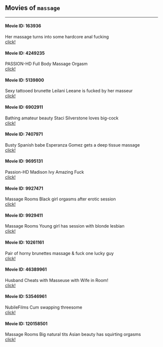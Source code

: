 ## Movies of `massage`
-----
#### Movie ID: 163936
Her massage turns into some hardcore anal fucking  
[click!](https://www.pornhub.com/view_video.php?viewkey=35b0b43fef2402faf321)

#### Movie ID: 4249235
PASSION-HD Full Body Massage Orgasm  
[click!](https://www.pornhub.com/view_video.php?viewkey=1204843409)

#### Movie ID: 5139800
Sexy tattooed brunette Leilani Leeane is fucked by her masseur  
[click!](https://www.pornhub.com/view_video.php?viewkey=925271855)

#### Movie ID: 6902911
Bathing amateur beauty Staci Silverstone loves big-cock  
[click!](https://www.pornhub.com/view_video.php?viewkey=1996256881)

#### Movie ID: 7407971
Busty Spanish babe Esperanza Gomez gets a deep tissue massage  
[click!](https://www.pornhub.com/view_video.php?viewkey=1388619070)

#### Movie ID: 9695131
Passion-HD Madison Ivy Amazing Fuck  
[click!](https://www.pornhub.com/view_video.php?viewkey=1753607711)

#### Movie ID: 9927471
Massage Rooms Black girl orgasms after erotic session  
[click!](https://www.pornhub.com/view_video.php?viewkey=865474415)

#### Movie ID: 9929411
Massage Rooms Young girl has session with blonde lesbian  
[click!](https://www.pornhub.com/view_video.php?viewkey=768351595)

#### Movie ID: 10261161
Pair of horny brunettes massage & fuck one lucky guy  
[click!](https://www.pornhub.com/view_video.php?viewkey=146291754)

#### Movie ID: 46389961
Husband Cheats with Masseuse with Wife in Room!  
[click!](https://www.pornhub.com/view_video.php?viewkey=899746733)

#### Movie ID: 53546961
NubileFilms Cum swapping threesome  
[click!](https://www.pornhub.com/view_video.php?viewkey=656299595)

#### Movie ID: 120158501
Massage Rooms Big natural tits Asian beauty has squirting orgasms  
[click!](https://www.pornhub.com/view_video.php?viewkey=ph593e778bc8219)


